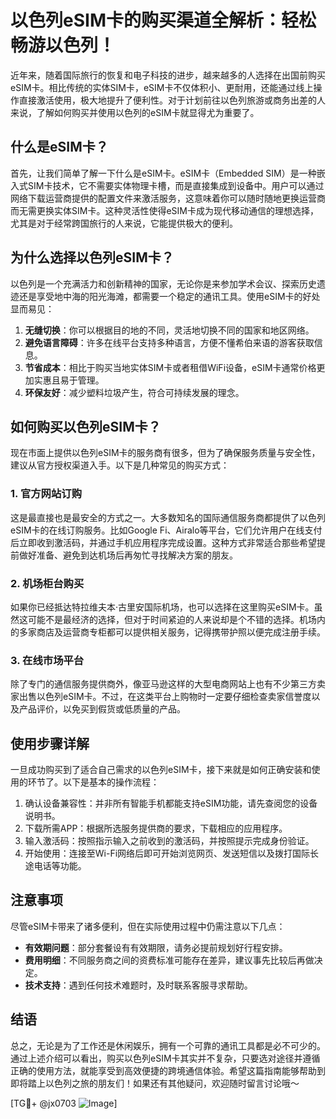 # 以色列eSIM卡的购买渠道全解析：轻松畅游以色列！

近年来，随着国际旅行的恢复和电子科技的进步，越来越多的人选择在出国前购买eSIM卡。相比传统的实体SIM卡，eSIM卡不仅体积小、更耐用，还能通过线上操作直接激活使用，极大地提升了便利性。对于计划前往以色列旅游或商务出差的人来说，了解如何购买并使用以色列的eSIM卡就显得尤为重要了。

## 什么是eSIM卡？

首先，让我们简单了解一下什么是eSIM卡。eSIM卡（Embedded SIM）是一种嵌入式SIM卡技术，它不需要实体物理卡槽，而是直接集成到设备中。用户可以通过网络下载运营商提供的配置文件来激活服务，这意味着你可以随时随地更换运营商而无需更换实体SIM卡。这种灵活性使得eSIM卡成为现代移动通信的理想选择，尤其是对于经常跨国旅行的人来说，它能提供极大的便利。

## 为什么选择以色列eSIM卡？

以色列是一个充满活力和创新精神的国家，无论你是来参加学术会议、探索历史遗迹还是享受地中海的阳光海滩，都需要一个稳定的通讯工具。使用eSIM卡的好处显而易见：

1. **无缝切换**：你可以根据目的地的不同，灵活地切换不同的国家和地区网络。
2. **避免语言障碍**：许多在线平台支持多种语言，方便不懂希伯来语的游客获取信息。
3. **节省成本**：相比于购买当地实体SIM卡或者租借WiFi设备，eSIM卡通常价格更加实惠且易于管理。
4. **环保友好**：减少塑料垃圾产生，符合可持续发展的理念。

## 如何购买以色列eSIM卡？

现在市面上提供以色列eSIM卡的服务商有很多，但为了确保服务质量与安全性，建议从官方授权渠道入手。以下是几种常见的购买方式：

### 1. 官方网站订购

这是最直接也是最安全的方式之一。大多数知名的国际通信服务商都提供了以色列eSIM卡的在线订购服务。比如Google Fi、Airalo等平台，它们允许用户在线支付后立即收到激活码，并通过手机应用程序完成设置。这种方式非常适合那些希望提前做好准备、避免到达机场后再匆忙寻找解决方案的朋友。

### 2. 机场柜台购买

如果你已经抵达特拉维夫本·古里安国际机场，也可以选择在这里购买eSIM卡。虽然这可能不是最经济的选择，但对于时间紧迫的人来说却是个不错的选择。机场内的多家商店及运营商专柜都可以提供相关服务，记得携带护照以便完成注册手续。

### 3. 在线市场平台

除了专门的通信服务提供商外，像亚马逊这样的大型电商网站上也有不少第三方卖家出售以色列eSIM卡。不过，在这类平台上购物时一定要仔细检查卖家信誉度以及产品评价，以免买到假货或低质量的产品。

## 使用步骤详解

一旦成功购买到了适合自己需求的以色列eSIM卡，接下来就是如何正确安装和使用的环节了。以下是基本的操作流程：

1. 确认设备兼容性：并非所有智能手机都能支持eSIM功能，请先查阅您的设备说明书。
2. 下载所需APP：根据所选服务提供商的要求，下载相应的应用程序。
3. 输入激活码：按照指示输入之前收到的激活码，并按照提示完成身份验证。
4. 开始使用：连接至Wi-Fi网络后即可开始浏览网页、发送短信以及拨打国际长途电话等功能。

## 注意事项

尽管eSIM卡带来了诸多便利，但在实际使用过程中仍需注意以下几点：

- **有效期问题**：部分套餐设有有效期限，请务必提前规划好行程安排。
- **费用明细**：不同服务商之间的资费标准可能存在差异，建议事先比较后再做决定。
- **技术支持**：遇到任何技术难题时，及时联系客服寻求帮助。

## 结语

总之，无论是为了工作还是休闲娱乐，拥有一个可靠的通讯工具都是必不可少的。通过上述介绍可以看出，购买以色列eSIM卡其实并不复杂，只要选对途径并遵循正确的使用方法，就能享受到高效便捷的跨境通信体验。希望这篇指南能够帮助到即将踏上以色列之旅的朋友们！如果还有其他疑问，欢迎随时留言讨论哦～

[TG💪+ @jx0703 ![Image](https://github.com/user-attachments/assets/dbca1d08-cadb-493c-b0ec-ad6f7a83f270)]